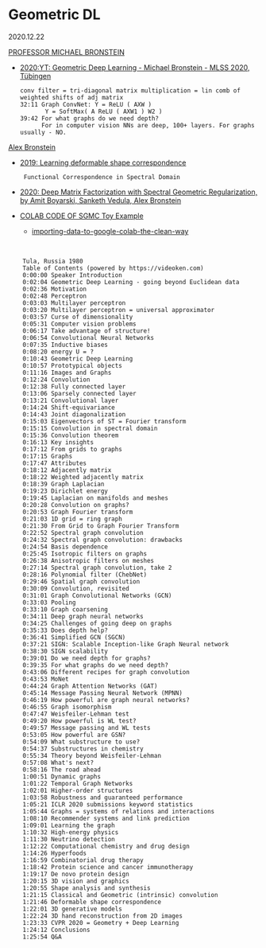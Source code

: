 # Geometric DL
2020.12.22

[PROFESSOR MICHAEL BRONSTEIN](https://www.imperial.ac.uk/people/m.bronstein)<br>
* [2020:YT: Geometric Deep Learning - Michael Bronstein - MLSS 2020, Tübingen](https://www.youtube.com/watch?v=8kTxTX0eBRA)<br>

      conv filter = tri-diagonal matrix multiplication = lin comb of weighted shifts of adj matrix
      32:11 Graph ConvNet: Y = ReLU ( AXW )
             Y = SoftMax( A ReLU ( AXW1 ) W2 )
      39:42 For what graphs do we need depth?
            For in computer vision NNs are deep, 100+ layers. For graphs usually - NO.

[Alex Bronstein](https://bron.cs.technion.ac.il/)<br>
* [2019: Learning deformable shape correspondence](http://www.ipam.ucla.edu/abstract/?tid=15397&pcode=GLWS2)<br>
     
       Functional Correspondence in Spectral Domain
* [2020: Deep Matrix Factorization with Spectral Geometric Regularization, by Amit Boyarski, Sanketh Vedula, Alex Bronstein](https://arxiv.org/pdf/1911.07255.pdf)<br>
* [COLAB CODE OF SGMC Toy Example](https://github.com/ftk1000/GraphNeuralNets/blob/main/SGMC_toy_example.ipynb)<br>     
     * [importing-data-to-google-colab-the-clean-way](https://towardsdatascience.com/importing-data-to-google-colab-the-clean-way-5ceef9e9e3c8)<br>
     
[]()<br>

        Tula, Russia 1980
        Table of Contents (powered by https://videoken.com)
        0:00:00 Speaker Introduction
        0:02:04 Geometric Deep Learning - going beyond Euclidean data
        0:02:36 Motivation
        0:02:48 Perceptron
        0:03:03 Multilayer perceptron
        0:03:20 Multilayer perceptron = universal approximator
        0:03:57 Curse of dimensionality
        0:05:31 Computer vision problems
        0:06:17 Take advantage of structure!
        0:06:54 Convolutional Neural Networks
        0:07:35 Inductive biases
        0:08:20 energy U = ?
        0:10:43 Geometric Deep Learning
        0:10:57 Prototypical objects
        0:11:16 Images and Graphs
        0:12:24 Convolution
        0:12:38 Fully connected layer
        0:13:06 Sparsely connected layer
        0:13:21 Convolutional layer
        0:14:24 Shift-equivariance
        0:14:43 Joint diagonalization
        0:15:03 Eigenvectors of ST = Fourier transform
        0:15:15 Convolution in spectral domain
        0:15:36 Convolution theorem
        0:16:13 Key insights
        0:17:12 From grids to graphs
        0:17:15 Graphs
        0:17:47 Attributes
        0:18:12 Adjacently matrix
        0:18:22 Weighted adjacently matrix
        0:18:39 Graph Laplacian
        0:19:23 Dirichlet energy
        0:19:45 Laplacian on manifolds and meshes
        0:20:28 Convolution on graphs?
        0:20:53 Graph Fourier transform
        0:21:03 1D grid = ring graph
        0:21:30 From Grid to Graph Fourier Transform
        0:22:52 Spectral graph convolution
        0:24:32 Spectral graph convolution: drawbacks
        0:24:54 Basis dependence
        0:25:45 Isotropic filters on graphs
        0:26:38 Anisotropic filters on meshes
        0:27:14 Spectral graph convolution, take 2
        0:28:16 Polynomial filter (ChebNet)
        0:29:46 Spatial graph convolution
        0:30:09 Convolution, revisited
        0:31:01 Graph Convolutional Networks (GCN)
        0:33:03 Pooling
        0:33:10 Graph coarsening
        0:34:11 Deep graph neural networks
        0:34:25 Challenges of going deep on graphs
        0:35:33 Does depth help?
        0:36:41 Simplified GCN (SGCN)
        0:37:21 SIGN: Scalable Inception-like Graph Neural network
        0:38:30 SIGN scalability
        0:39:01 Do we need depth for graphs?
        0:39:35 For what graphs do we need depth?
        0:43:06 Different recipes for graph convolution
        0:43:53 MoNet
        0:44:24 Graph Attention Networks (GAT)
        0:45:14 Message Passing Neural Network (MPNN)
        0:46:19 How powerful are graph neural networks?
        0:46:55 Graph isomorphism
        0:47:47 Weisfeiler-Lehman test
        0:49:20 How powerful is WL test?
        0:49:57 Message passing and WL tests
        0:53:05 How powerful are GSN?
        0:54:09 What substructure to use?
        0:54:37 Substructures in chemistry
        0:55:34 Theory beyond Weisfeiler-Lehman
        0:57:08 What's next?
        0:58:16 The road ahead
        1:00:51 Dynamic graphs
        1:01:22 Temporal Graph Networks
        1:02:01 Higher-order structures
        1:03:58 Robustness and guaranteed performance
        1:05:21 ICLR 2020 submissions keyword statistics
        1:05:44 Graphs = systems of relations and interactions
        1:08:10 Recommender systems and link prediction
        1:09:01 Learning the graph
        1:10:32 High-energy physics
        1:11:30 Neutrino detection
        1:12:22 Computational chemistry and drug design
        1:14:26 Hyperfoods
        1:16:59 Combinatorial drug therapy
        1:18:42 Protein science and cancer immunotherapy
        1:19:17 De novo protein design
        1:20:15 3D vision and graphics
        1:20:55 Shape analysis and synthesis
        1:21:15 Classical and Geometric (intrinsic) convolution
        1:21:46 Deformable shape correspondence
        1:22:01 3D generative models
        1:22:24 3D hand reconstruction from 2D images
        1:23:33 CVPR 2020 = Geometry + Deep Learning
        1:24:12 Conclusions
        1:25:54 Q&A
